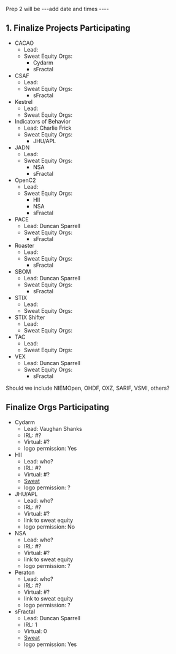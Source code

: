 Prep 2 will be ---add date and times ----

## 1. Finalize Projects Participating
- CACAO
   + Lead: 
   + Sweat Equity Orgs:
      * Cydarm
      * sFractal
- CSAF
   + Lead: 
   + Sweat Equity Orgs:
      * sFractal
- Kestrel
   + Lead: 
   + Sweat Equity Orgs:
- Indicators of Behavior
   + Lead: Charlie Frick
   + Sweat Equity Orgs:
      * JHU/APL
- JADN
   + Lead: 
   + Sweat Equity Orgs:
      * NSA
      * sFractal
- OpenC2
   + Lead: 
   + Sweat Equity Orgs:
      * HII
      * NSA
      * sFractal
- PACE
   + Lead: Duncan Sparrell
   + Sweat Equity Orgs:
      * sFractal
- Roaster
   + Lead: 
   + Sweat Equity Orgs:
      * sFractal
- SBOM
   + Lead: Duncan Sparrell
   + Sweat Equity Orgs:
      * sFractal
- STIX
   + Lead: 
   + Sweat Equity Orgs:
- STIX Shifter
   + Lead: 
   + Sweat Equity Orgs:
- TAC
   + Lead: 
   + Sweat Equity Orgs:
- VEX
   + Lead: Duncan Sparrell
   + Sweat Equity Orgs:
      * sFractal


Should we include NIEMOpen, OHDF, OXZ, SARIF, VSMI, others?

## Finalize Orgs Participating
- Cydarm
   + Lead: Vaughan Shanks
   + IRL: #?
   + Virtual: #?
   + logo permission: Yes
- HII
   + Lead: who?
   + IRL: #?
   + Virtual: #?
   + [Sweat](../SweatEquity/HII/README.md)
   + logo permission: ?
- JHU/APL
   + Lead: who?
   + IRL: #?
   + Virtual: #?
   + link to sweat equity
   + logo permission: No
- NSA
   + Lead: who?
   + IRL: #?
   + Virtual: #?
   + link to sweat equity
   + logo permission: ?
- Peraton
   + Lead: who?
   + IRL: #?
   + Virtual: #?
   + link to sweat equity
   + logo permission: ?
- sFractal
   + Lead: Duncan Sparrell
   + IRL: 1
   + Virtual: 0
   + [Sweat](../SweatEquity/sFractal/README.md)
   + logo permission: Yes
